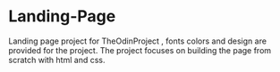 # Landing-Page

Landing page project for TheOdinProject , fonts colors and design are provided for the project. The project focuses on building the page from scratch with html and css. 